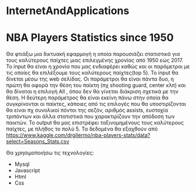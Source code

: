# InternetAndApplications
# NBA Players Statistics since 1950

Θα φτιάξω μια δικτυακή εφαρμογή η οποία παρουσιάζει στατιστικά για τους καλύτερους παίχτες μιας επιλεγμένης χρονίας από 1950 εώς 2017. Το input θα είναι η χρονία που μας ενδιαφέρει καθώς και οι παράμετροι με τις οποίες θα επιλέξουμε τους καλύτερους παίχτες(top 5). Το input θα δίνεται μέσω της web σελίδας. Οι παράμετροι θα είναι πάντα δυο, η πρώτη θα αφορά την θέση του παίκτη (πχ shooting guard, center κλπ) και θα δίναται η επιλογή All , όπου δεν θα γίνεται διάκριση σχετικά με την θέση. Η δεύτερη παράμετρος θα είναι εκείνη πάνω στην οποία θα συγκρίνονται οι παίκτες, κάποιες από τις επιλογές που θα υποστιρίζονται θα είναι πχ συνολικοί πόντοι της σεζόν, αριθμός assists, ευστοχία τριπόντων και άλλα στατιστικά που χαρακτιρίζουν την απόδοση των παικτών. Το output θα μας επιστρέφει ταξινομημένους τους καλύτερους παίχτες, με πλήθος το πολύ 5. Τα δεδομένα θα εξαχθούν από https://www.kaggle.com/drgilermo/nba-players-stats/data?select=Seasons_Stats.csv

Θα χρησιμοποιήσω τις τεχνολογίες:
* Mysql
* Javascript
* Html
* Css
